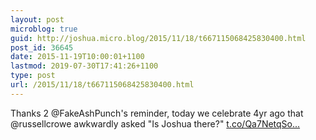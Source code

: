 ```yaml
---
layout: post
microblog: true
guid: http://joshua.micro.blog/2015/11/18/t667115068425830400.html
post_id: 36645
date: 2015-11-19T10:00:01+1100
lastmod: 2019-07-30T17:41:26+1100
type: post
url: /2015/11/18/t667115068425830400.html
---
```

Thanks 2 @FakeAshPunch's reminder, today we celebrate 4yr ago that @russellcrowe awkwardly asked "Is Joshua there?" [t.co/Qa7NetqSo...](https://t.co/Qa7NetqSo8)
